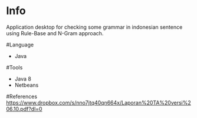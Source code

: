 # Info
Application desktop for checking some grammar in indonesian sentence using Rule-Base and N-Gram approach.

#Language
* Java

#Tools
* Java 8
* Netbeans

#References
https://www.dropbox.com/s/nno7jtq40qn664x/Laporan%20TA%20versi%206.10.pdf?dl=0

